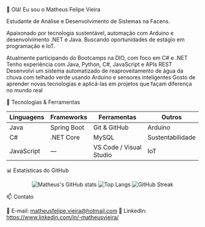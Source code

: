 👋 Olá! Eu sou o Matheus Felipe Vieira

Estudante de Análise e Desenvolvimento de Sistemas na Facens.

Apaixonado por tecnologia sustentável, automação com Arduino e desenvolvimento .NET e Java.
Buscando oportunidades de estágio em programação e IoT.

Atualmente participando do Bootcamps na DIO, com foco em C# e .NET
Tenho experiência com Java, Python, C#, JavaScript e APIs REST
Desenvolvi um sistema automatizado de reaproveitamento de água da chuva com telhado verde usando Arduino e sensores inteligentes
Gosto de aprender novas tecnologias e aplicá-las em projetos que façam diferença no mundo real

🧰 Tecnologias & Ferramentas

<div align="center">

| **Linguagens** | **Frameworks** | **Ferramentas** | **Outros** |
|----------------|----------------|-----------------|-------------|
| Java  | Spring Boot  | Git & GitHub  | Arduino  |
| C#  | .NET Core  | MySQL  | Sustentabilidade  |
| JavaScript  | — | VS Code / Visual Studio  | IoT  |

</div>

📊 Estatísticas do GitHub
<div align="center">

![Matheus's GitHub stats](https://github-readme-stats.vercel.app/api?username=Matheusmizu&show_icons=true&theme=github_dark)
![Top Langs](https://github-readme-stats.vercel.app/api/top-langs/?username=Matheusmizu&layout=compact&theme=github_dark)
![GitHub Streak](https://streak-stats.demolab.com?user=Matheusmizu&theme=github-dark)

</div>
📫 Contato

📧 E-mail: matheusfelipe.vieira@hotmail.com
💼 LinkedIn: https://www.linkedin.com/in/-matheusvieira/
